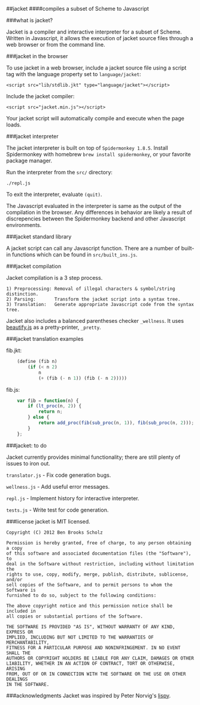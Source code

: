 ##jacket
####compiles a subset of Scheme to Javascript

###what is jacket?

Jacket is a compiler and interactive interpreter for a subset of Scheme. Written in Javascript, it allows the execution of jacket source files through a web 
browser or from the command line.

###jacket in the browser

To use jacket in a web browser, include a jacket source file using a script tag
with the language property set to `language/jacket`:

	<script src="lib/stdlib.jkt" type="language/jacket"></script>

Include the jacket compiler:
		
	<script src="jacket.min.js"></script>

Your jacket script will automatically compile and execute when the page loads.

###jacket interpreter

The jacket interpreter is built on top of `Spidermonkey 1.8.5`. Install
Spidermonkey with homebrew `brew install spidermonkey`, or your favorite package
manager.

Run the interpreter from the `src/` directory:

	./repl.js

To exit the interpreter, evaluate `(quit)`.

The Javascript evaluated in the interpreter is same as the output of the
compilation in the browser. Any differences in behavior are likely a result of
discrepencies between the Spidermonkey backend and other Javascript
environments.

###jacket standard library

A jacket script can call any Javascript function. There are a number of built-in
functions which can be found in `src/built_ins.js`. 

###jacket compilation

Jacket compilation is a 3 step process.
	
	1) Preprocessing: Removal of illegal characters & symbol/string distinction.
	2) Parsing:       Transform the jacket script into a syntax tree.
	3) Translation:   Generate appropriate Javascript code from the syntax tree.

Jacket also includes a balanced parentheses checker `_wellness`. It uses
[beautify.js](https://github.com/einars/js-beautify) as a pretty-printer,
`_pretty`.

###jacket translation examples

fib.jkt:
```scheme
	(define (fib n)
		(if (< n 2)
			n
			(+ (fib (- n 1)) (fib (- n 2)))))
```

fib.js:
```javascript
	var fib = function(n) {
		if (lt_proc(n, 2)) {
			return n;
		} else {
			return add_proc(fib(sub_proc(n, 1)), fib(sub_proc(n, 2)));
		}
	};
```
###jacket: to do

Jacket currently provides minimal functionality; there are still plenty of
issues to iron out. 

`translator.js` - Fix code generation bugs. 

`wellness.js`   - Add useful error messages.

`repl.js`       - Implement history for interactive interpreter.

`tests.js`      - Write test for code generation.

###license
jacket is MIT licensed.

	Copyright (C) 2012 Ben Brooks Scholz 

	Permission is hereby granted, free of charge, to any person obtaining a copy
	of this software and associated documentation files (the "Software"), to 
	deal in the Software without restriction, including without limitation the 
	rights to use, copy, modify, merge, publish, distribute, sublicense, and/or 
	sell copies of the Software, and to permit persons to whom the Software is 
	furnished to do so, subject to the following conditions:

	The above copyright notice and this permission notice shall be included in 
	all copies or substantial portions of the Software.

	THE SOFTWARE IS PROVIDED "AS IS", WITHOUT WARRANTY OF ANY KIND, EXPRESS OR
	IMPLIED, INCLUDING BUT NOT LIMITED TO THE WARRANTIES OF MERCHANTABILITY, 
	FITNESS FOR A PARTICULAR PURPOSE AND NONINFRINGEMENT. IN NO EVENT SHALL THE
	AUTHORS OR COPYRIGHT HOLDERS BE LIABLE FOR ANY CLAIM, DAMAGES OR OTHER 
	LIABILITY, WHETHER IN AN ACTION OF CONTRACT, TORT OR OTHERWISE, ARISING 
	FROM, OUT OF OR IN CONNECTION WITH THE SOFTWARE OR THE USE OR OTHER DEALINGS 
	IN THE SOFTWARE.

###acknowledgments
Jacket was inspired by Peter Norvig's [lispy](http://norvig.com/lispy.html).

